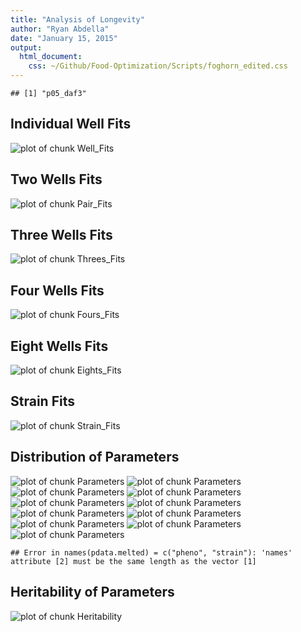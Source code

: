 ```yaml
---
title: "Analysis of Longevity"
author: "Ryan Abdella"
date: "January 15, 2015"
output:
  html_document:
    css: ~/Github/Food-Optimization/Scripts/foghorn_edited.css
---
```




```
## [1] "p05_daf3"
```









## Individual Well Fits ##

![plot of chunk Well_Fits](./Data/Processed/p05_daf3/p05_daf3_Well_Fits-1.png) 

## Two Wells Fits ##

![plot of chunk Pair_Fits](./Data/Processed/p05_daf3/p05_daf3_Pair_Fits-1.png) 

## Three Wells Fits ##

![plot of chunk Threes_Fits](./Data/Processed/p05_daf3/p05_daf3_Threes_Fits-1.png) 

## Four Wells Fits ##

![plot of chunk Fours_Fits](./Data/Processed/p05_daf3/p05_daf3_Fours_Fits-1.png) 

## Eight Wells Fits ##

![plot of chunk Eights_Fits](./Data/Processed/p05_daf3/p05_daf3_Eights_Fits-1.png) 

## Strain Fits ##

![plot of chunk Strain_Fits](./Data/Processed/p05_daf3/p05_daf3_Strain_Fits-1.png) 

## Distribution of Parameters ##

![plot of chunk Parameters](./Data/Processed/p05_daf3/p05_daf3_Parameters-1.png) ![plot of chunk Parameters](./Data/Processed/p05_daf3/p05_daf3_Parameters-2.png) ![plot of chunk Parameters](./Data/Processed/p05_daf3/p05_daf3_Parameters-3.png) ![plot of chunk Parameters](./Data/Processed/p05_daf3/p05_daf3_Parameters-4.png) ![plot of chunk Parameters](./Data/Processed/p05_daf3/p05_daf3_Parameters-5.png) ![plot of chunk Parameters](./Data/Processed/p05_daf3/p05_daf3_Parameters-6.png) ![plot of chunk Parameters](./Data/Processed/p05_daf3/p05_daf3_Parameters-7.png) ![plot of chunk Parameters](./Data/Processed/p05_daf3/p05_daf3_Parameters-8.png) ![plot of chunk Parameters](./Data/Processed/p05_daf3/p05_daf3_Parameters-9.png) ![plot of chunk Parameters](./Data/Processed/p05_daf3/p05_daf3_Parameters-10.png) ![plot of chunk Parameters](./Data/Processed/p05_daf3/p05_daf3_Parameters-11.png) 


```
## Error in names(pdata.melted) = c("pheno", "strain"): 'names' attribute [2] must be the same length as the vector [1]
```

## Heritability of Parameters ##

![plot of chunk Heritability](./Data/Processed/p05_daf3/p05_daf3_Heritability-1.png) 
